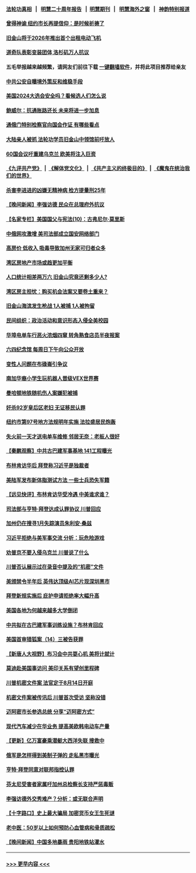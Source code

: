 #### [法轮功真相](https://github.com/gfw-breaker/truth/blob/master/README.md?t=0) &nbsp;&nbsp;|&nbsp;&nbsp; [明慧二十周年报告](https://github.com/gfw-breaker/mh-reports/blob/master/README.md?t=0) &nbsp;&nbsp;|&nbsp;&nbsp;[明慧期刊](https://github.com/gfw-breaker/mh-qikan) &nbsp;&nbsp;|&nbsp;&nbsp; [明慧海外之窗](https://github.com/gfw-breaker/mh-news/blob/master/README.md?t=0) &nbsp;&nbsp;|&nbsp;&nbsp; [神韵特别报道](https://github.com/gfw-breaker/mh-news/blob/master/shenyun.md?t=0)
#### [曾得神谕 纽约市长再提信仰：是时候祈祷了](../pages/nsc412/n14020021.md?t=06220043) 
#### [旧金山将于2026年推出首个出租电动飞机](../pages/nsc412/n14020078.md?t=06220043) 
#### [道奇队表彰变装团体 洛杉矶万人抗议](../pages/nsc412/n14019992.md?t=06220043) 
#### 五毛举报越来越频繁，请网友们前往下载 [一键翻墙软件](https://github.com/gfw-breaker/ssr-accounts)，并将此项目推荐给亲友
#### [中共公安自曝境外策反和维稳手段](../pages/nsc412/n14020041.md?t=06220043) 
#### [美国2024大选会安全吗？看候选人们怎么说](../pages/nsc412/n14020252.md?t=06220043) 
#### [鲍威尔：抗通胀路还长 未来将进一步加息](../pages/nsc412/n14020503.md?t=06220043) 
#### [通俄门特别检察官向国会作证 有哪些看点](../pages/nsc412/n14020313.md?t=06220043) 
#### [大陆亲人被抓 法轮功学员旧金山中领馆前吁放人](../pages/nsc412/n14020046.md?t=06220043) 
#### [60国会议吁重建乌克兰 欧美将注入巨资](../pages/nsc412/n14020395.md?t=06220043) 
#### [《九评共产党》](https://github.com/begood0513/9ping.md/blob/master/README.md) &nbsp;|&nbsp; [《解体党文化》](../../../../jtdwh.md/blob/master/README.md)  &nbsp;|&nbsp; [《共产主义的终极目的》](../../../../gczydzjmd.md/blob/master/README.md) &nbsp;|&nbsp; [《魔鬼在统治我们的世界》](../../../../mgztzwmdsj.md/blob/master/README.md) 
#### [杀害李进进的凶嫌无精神病 检方提量刑25年](../pages/nsc412/n14019996.md?t=06220043) 
#### [【晚间新闻】李强访德 民众在总理府外抗议](../pages/nsc412/n14020187.md?t=06220043) 
#### [【名家专栏】美国国父与宪法(10)：古弗尼尔‧莫里斯](../pages/nsc412/n14016751.md?t=06220043) 
#### [中俄网攻激增 美司法部成立国安网络部门](../pages/nsc412/n14020109.md?t=06220043) 
#### [高房价 低收入 吸毒导致加州无家可归者众多](../pages/nsc412/n14020111.md?t=06220043) 
#### [湾区房地产市场或趋更加平衡](../pages/nsc412/n14020108.md?t=06220043) 
#### [人口统计相差两万六 旧金山究竟还剩多少人?](../pages/nsc412/n14020106.md?t=06220043) 
#### [湾区房主担忧：购买机会法案又要卷土重来？](../pages/nsc412/n14020094.md?t=06220043) 
#### [旧金山海滨发生枪战 1人被捕 1人被拘留](../pages/nsc412/n14020037.md?t=06220043) 
#### [民间组织：政治活动和意识形态入侵全美校园](../pages/nsc412/n14020039.md?t=06220043) 
#### [华埠电单车行恶火浓烟四窜 转角熟食店员半夜报案](../pages/nsc412/n14020000.md?t=06220043) 
#### [六四纪念馆 每周日下午向公众开放](../pages/nsc412/n14020023.md?t=06220043) 
#### [变性人问题在布碌崙引争议](../pages/nsc412/n14020015.md?t=06220043) 
#### [南加华裔小学生玩机器人晋级VEX世界赛](../pages/nsc412/n14019991.md?t=06220043) 
#### [曼哈顿地铁随机伤人案嫌犯被捕](../pages/nsc412/n14019983.md?t=06220043) 
#### [奸杀92岁皇后区老妇 无证移民认罪](../pages/nsc412/n14019982.md?t=06220043) 
#### [纽约市第97号地方法规明年实施 法拉盛居民炮轰](../pages/nsc412/n14019993.md?t=06220043) 
#### [失火前一天才送电单车维修 邻居无奈：老板人很好](../pages/nsc412/n14019998.md?t=06220043) 
#### [【秦鹏观察】中共古巴建军事基地 141工程曝光](../pages/nsc412/n14019876.md?t=06220043) 
#### [布林肯访华后 拜登称习近平是独裁者](../pages/nsc412/n14019940.md?t=06220043) 
#### [美陆军发布新体脂测试方法 一些士兵恐失军籍](../pages/nsc412/n14019861.md?t=06220043) 
#### [【远见快评】布林肯访华受冷遇 中美谁求谁？](../pages/nsc412/n14019836.md?t=06220043) 
#### [司法部与亨特‧拜登达成认罪协议 川普回应](../pages/nsc412/n14019799.md?t=06220043) 
#### [加州仍在搜寻1月失踪演员朱利安·桑兹](../pages/nsc412/n14019862.md?t=06220043) 
#### [习近平拒绝与美军事交流 分析：玩危险游戏](../pages/nsc412/n14019709.md?t=06220043) 
#### [劝普京不要入侵乌克兰 川普说了什么](../pages/nsc412/n14019767.md?t=06220043) 
#### [川普否认展示过在录音中提及的“机密”文件](../pages/nsc412/n14019758.md?t=06220043) 
#### [美颁禁令半年后 英伟达顶级AI芯片现深圳黑市](../pages/nsc412/n14019731.md?t=06220043) 
#### [拜登新规实施后 庇护申请拒绝率大幅升高](../pages/nsc412/n14019801.md?t=06220043) 
#### [美国各地为何越来越多大学倒闭](../pages/nsc412/n14019793.md?t=06220043) 
#### [中共拟在古巴建军事训练设施？布林肯回应](../pages/nsc412/n14019773.md?t=06220043) 
#### [美国首审猎狐案（14）三被告获罪](../pages/nsc412/n14019788.md?t=06220043) 
#### [【新唐人大视野】布习会中共耍心机 美将计就计](../pages/nsc412/n14019749.md?t=06220043) 
#### [莫迪赴美国事访问 美印关系有望创里程碑](../pages/nsc412/n14019738.md?t=06220043) 
#### [川普机密文件案 法官定于8月14日开庭](../pages/nsc412/n14019720.md?t=06220043) 
#### [机密文件案被传讯后 川普首次受访 坚称没错](../pages/nsc412/n14019729.md?t=06220043) 
#### [迈阿密市长参选总统 分享“迈阿密方式”](../pages/nsc412/n14019740.md?t=06220043) 
#### [现代汽车减少在华业务 提高美欧韩电动车产量](../pages/nsc412/n14019694.md?t=06220043) 
#### [【更新】亿万富豪乘潜艇大西洋失联 搜救中](../pages/nsc412/n14019477.md?t=06220043) 
#### [俄军是怎样得到美制子弹的 走私黑市曝光](../pages/nsc412/n14019601.md?t=06220043) 
#### [亨特‧拜登同意对联邦指控认罪](../pages/nsc412/n14019691.md?t=06220043) 
#### [芬太尼受害者家属吁加州总检察长支持严惩毒贩](../pages/nsc412/n14019298.md?t=06220043) 
#### [李强访德外交秀难产？分析：或无联合声明](../pages/nsc412/n14019652.md?t=06220043) 
#### [【十字路口】史上最大骗局 加密货币女王生死谜](../pages/nsc412/n14019612.md?t=06220043) 
#### [老中医：50岁以上如何预防心血管病和骨质疏松](../pages/nsc412/n14019279.md?t=06220043) 
#### [【晚间新闻】中国多地暴雨 贵阳地铁站灌水](../pages/nsc412/n14019467.md?t=06220043) 

----
#### [ >>> 更早内容 <<< ](../indexes/nsc412-earlier.md)
